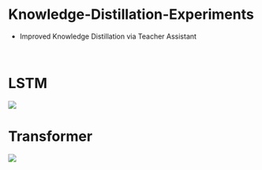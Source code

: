 # Knowledge-Distillation-Experiments

- Improved Knowledge Distillation via Teacher Assistant
<br>

# LSTM <br>
<img src = "https://user-images.githubusercontent.com/55969260/113986832-a966e880-9888-11eb-826a-cf70b85ad685.png">
<br>

# Transformer <br>
<img src = "https://user-images.githubusercontent.com/55969260/114112211-e4aff880-9916-11eb-8364-5fe20984678b.png"> <br>

